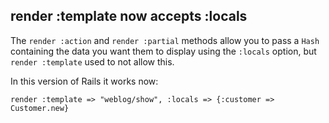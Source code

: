 ## render :template now accepts :locals

The `render :action` and `render :partial` methods allow you to pass a `Hash` containing the data you want them to display using the `:locals` option, but `render :template` used to not allow this.

In this version of Rails it works now:

	render :template => "weblog/show", :locals => {:customer => Customer.new}